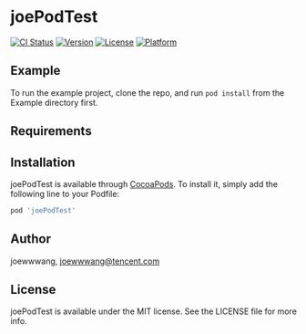 # joePodTest

[![CI Status](https://img.shields.io/travis/joewwwang/joePodTest.svg?style=flat)](https://travis-ci.org/joewwwang/joePodTest)
[![Version](https://img.shields.io/cocoapods/v/joePodTest.svg?style=flat)](https://cocoapods.org/pods/joePodTest)
[![License](https://img.shields.io/cocoapods/l/joePodTest.svg?style=flat)](https://cocoapods.org/pods/joePodTest)
[![Platform](https://img.shields.io/cocoapods/p/joePodTest.svg?style=flat)](https://cocoapods.org/pods/joePodTest)

## Example

To run the example project, clone the repo, and run `pod install` from the Example directory first.

## Requirements

## Installation

joePodTest is available through [CocoaPods](https://cocoapods.org). To install
it, simply add the following line to your Podfile:

```ruby
pod 'joePodTest'
```

## Author

joewwwang, joewwwang@tencent.com

## License

joePodTest is available under the MIT license. See the LICENSE file for more info.
